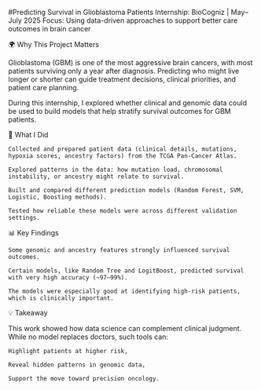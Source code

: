 #Predicting Survival in Glioblastoma Patients
Internship: BioCogniz | May–July 2025
Focus: Using data-driven approaches to support better care outcomes in brain cancer

🌍 Why This Project Matters


Glioblastoma (GBM) is one of the most aggressive brain cancers, with most patients surviving only a year after diagnosis. Predicting who might live longer or shorter can guide treatment decisions, clinical priorities, and patient care planning.


During this internship, I explored whether clinical and genomic data could be used to build models that help stratify survival outcomes for GBM patients.

🔎 What I Did

    Collected and prepared patient data (clinical details, mutations, hypoxia scores, ancestry factors) from the TCGA Pan-Cancer Atlas.

    Explored patterns in the data: how mutation load, chromosomal instability, or ancestry might relate to survival.

    Built and compared different prediction models (Random Forest, SVM, Logistic, Boosting methods).

    Tested how reliable these models were across different validation settings.

📊 Key Findings

    Some genomic and ancestry features strongly influenced survival outcomes.

    Certain models, like Random Tree and LogitBoost, predicted survival with very high accuracy (~97–99%).

    The models were especially good at identifying high-risk patients, which is clinically important.

💡 Takeaway


This work showed how data science can complement clinical judgment. While no model replaces doctors, such tools can:

    Highlight patients at higher risk,

    Reveal hidden patterns in genomic data,

    Support the move toward precision oncology.

	
